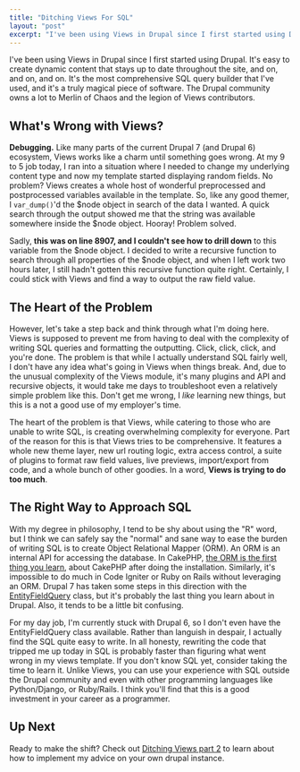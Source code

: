 ```yaml
---
title: "Ditching Views For SQL"
layout: "post"
excerpt: "I've been using Views in Drupal since I first started using Drupal (and so have you!). So what's wrong with Views? In a word, Debugging. Like many parts of the current Drupal 7 (and Drupal 6) ecosystem, Views works like a charm until something goes wrong. The heart of the problem is that Views does too much. Learn about the alternatives and why you should consider them when Views become unwieldy."
---
```

I've been using Views in Drupal since I first started using Drupal. It's easy to create dynamic content that stays up to date throughout the site, and on, and on, and on. It's the most comprehensive SQL query builder that I've used, and it's a truly magical piece of software. The Drupal community owns a lot to Merlin of Chaos and the legion of Views contributors.

## What's Wrong with Views?

**Debugging.** Like many parts of the current Drupal 7 (and Drupal 6) ecosystem, Views works like a charm until something goes wrong. At my 9 to 5 job today, I ran into a situation where I needed to change my underlying content type and now my template started displaying random fields. No problem? Views creates a whole host of wonderful preprocessed and postprocessed variables available in the template. So, like any good themer, I `var_dump()`&apos;d the $node object in search of the data I wanted. A quick search through the output showed me that the string was available somewhere inside the $node object. Hooray! Problem solved.

Sadly, **this was on line 8907, and I couldn't see how to drill down** to this variable from the $node object. I decided to write a recursive function to search through all properties of the $node object, and when I left work two hours later, I still hadn't gotten this recursive function quite right. Certainly, I could stick with Views and find a way to output the raw field value.

## The Heart of the Problem

However, let's take a step back and think through what I'm doing here. Views is supposed to prevent me from having to deal with the complexity of writing SQL queries and formatting the outputting. Click, click, click, and you're done. The problem is that while I actually understand SQL fairly well, I don't have any idea what's going in Views when things break. And, due to the unusual complexity of the Views module, it's many plugins and API and recursive objects, it would take me days to troubleshoot even a relatively simple problem like this. Don't get me wrong, I *like* learning new things, but this is a not a good use of my employer's time.

The heart of the problem is that Views, while catering to those who are unable to write SQL, is creating overwhelming complexity for everyone. Part of the reason for this is that Views tries to be comprehensive. It features a whole new theme layer, new url routing logic, extra access control, a suite of plugins to format raw field values, live previews, import/export from code, and a whole bunch of other goodies. In a word, **Views is trying to do too much**.

## The Right Way to Approach SQL

With my degree in philosophy, I tend to be shy about using the "R" word, but I think we can safely say the "normal" and sane way to ease the burden of writing SQL is to create Object Relational Mapper (ORM). An ORM is an internal API for accessing the database. In CakePHP, [the ORM is the first thing you learn](http://book.cakephp.org/2.0/en/tutorials-and-examples/blog/part-two.html#create-a-posts-controller), about CakePHP after doing  the installation. Similarly, it's impossible to do much in Code Igniter or Ruby on Rails without leveraging an ORM. Drupal 7 has taken some steps in this direction with the [EntityFieldQuery](https://api.drupal.org/api/drupal/includes!entity.inc/class/EntityFieldQuery/7) class, but it's probably the last thing you learn about in Drupal. Also, it tends to be a little bit confusing.

For my day job, I'm currently stuck with Drupal 6, so I don't even have the EntityFieldQuery class available. Rather than languish in despair, I actually find the SQL quite easy to write. In all honesty, rewriting the code that tripped me up today in SQL is probably faster than figuring what went wrong in my views template. If you don't know SQL yet, consider taking the time to learn it. Unlike Views, you can use your experience with SQL outside the Drupal community and even with other programming languages like Python/Django, or Ruby/Rails. I think you'll find that this is a good investment in your career as a programmer. 

## Up Next

Ready to make the shift? Check out [Ditching Views part 2](http://bryceadamfisher.com/blog/ditching-views-for-sql-part-2) to learn about how to implement my advice on your own drupal instance.

